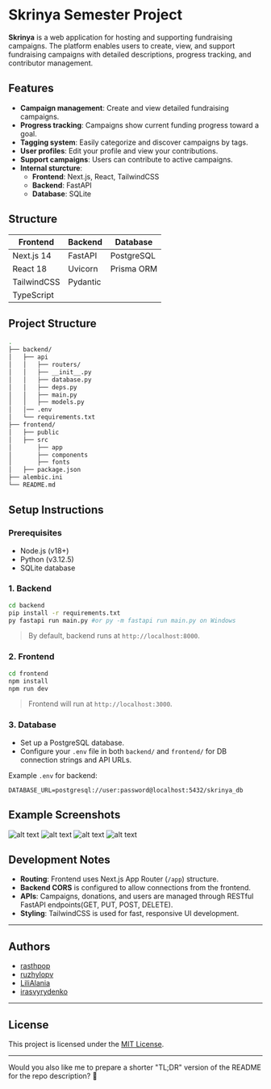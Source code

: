 # Skrinya Semester Project

**Skrinya** is a web application for hosting and supporting fundraising campaigns.
The platform enables users to create, view, and support fundraising campaigns with detailed descriptions, progress tracking, and contributor management.

## Features

- **Campaign management**: Create and view detailed fundraising campaigns.
- **Progress tracking**: Campaigns show current funding progress toward a goal.
- **Tagging system**: Easily categorize and discover campaigns by tags.
- **User profiles**: Edit your profile and view your contributions.
- **Support campaigns**: Users can contribute to active campaigns.
- **Internal sturcture**:
  - **Frontend**: Next.js, React, TailwindCSS
  - **Backend**: FastAPI
  - **Database**: SQLite

## Structure

| Frontend          | Backend        | Database      |
|-------------------|----------------|---------------|
| Next.js 14        | FastAPI         | PostgreSQL    |
| React 18          | Uvicorn         | Prisma ORM    |
| TailwindCSS       | Pydantic        |               |
| TypeScript        |                 |               |

## Project Structure

```bash
.
├── backend/
│   ├── api
│   │   ├── routers/
│   │   ├── __init__.py   
│   │   ├── database.py
│   │   ├── deps.py
│   │   ├── main.py
│   │   ├── models.py
│   │── .env
│   └── requirements.txt
├── frontend/
│   ├── public  
│   ├── src
│       ├── app     
│       ├── components
│       ├── fonts
│   ├── package.json  
├── alembic.ini
└── README.md
```

## Setup Instructions

### Prerequisites

- Node.js (v18+)
- Python (v3.12.5)
- SQLite database

### 1. Backend

```bash
cd backend
pip install -r requirements.txt
py fastapi run main.py #or py -m fastapi run main.py on Windows
```

> By default, backend runs at `http://localhost:8000`.

### 2. Frontend

```bash
cd frontend
npm install
npm run dev
```

> Frontend will run at `http://localhost:3000`.

### 3. Database

- Set up a PostgreSQL database.
- Configure your `.env` file in both `backend/` and `frontend/` for DB connection strings and API URLs.

Example `.env` for backend:

```
DATABASE_URL=postgresql://user:password@localhost:5432/skrinya_db
```

## Example Screenshots

![alt text](screenshots/image1.png)
![alt text](screenshots/image2.png)
![alt text](screenshots/image.png)
![alt text](screenshots/image3.png)

## Development Notes

- **Routing**: Frontend uses Next.js App Router (`/app`) structure.
- **Backend CORS** is configured to allow connections from the frontend.
- **APIs**: Campaigns, donations, and users are managed through RESTful FastAPI endpoints(GET, PUT, POST, DELETE).
- **Styling**: TailwindCSS is used for fast, responsive UI development.

---

## Authors

- [rasthpop](https://github.com/rasthpop)
- [ruzhylopv](https://github.com/ruzhylopv)
- [LiliAlania](https://github.com/LiliAlania)
- [irasvyrydenko](https://github.com/irasvyrydenko)

---

## License

This project is licensed under the [MIT License](LICENSE).

---

Would you also like me to prepare a shorter "TL;DR" version of the README for the repo description? 🚀
